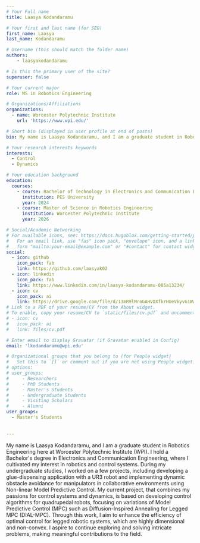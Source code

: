 ```yaml
---
# Your Full name
title: Laasya Kodandaramu

# Your first and last name (for SEO)
first_name: Laasya
last_name: Kodandaramu

# Username (this should match the folder name)
authors:
    - laasyakodandaramu

# Is this the primary user of the site?
superuser: false

# Your current major 
role: MS in Robotics Engineering

# Organizations/Affiliations
organizations:
  - name: Worcester Polytechnic Institute
    url: 'https://www.wpi.edu/'

# Short bio (displayed in user profile at end of posts)
bio: My name is Laasya Kodandaramu, and I am a graduate student in Robotics Engineering here at Worcester Polytechnic Institute (WPI). I hold a Bachelor's degree in Electronics and Communication Engineering, where I cultivated my interest in robotics and control systems. During my undergraduate studies, I worked on a few projects, including developing a glue-dispensing application with a UR3 robot and implementing dynamic obstacle avoidance for manipulators in collaborative environments using Non-linear Model Predictive Control. My current project, that combines my passions for control systems and dynamics, is based on developing control algorithms for quadrupedal robots, focusing on variations of Model Predictive Control (MPC) such as Diffusion-Inspired Annealing for Legged MPC (DIAL-MPC). Through this work, I aim to enhance the efficiency of optimal control for legged robotic systems, which are highly dimensional and non-convex. I aspire to continue exploring and solving intricate problems, making meaningful contributions to the field.

# Your research interests keywords
interests:
  - Control
  - Dynamics

# Your education background
education:
  courses:
    - course: Bachelor of Technology in Electronics and Communication Engineering
      institution: PES University
      year: 2024
    - course: Master of Science in Robotics Engineering
      institution: Worcester Polytechnic Institute
      year: 2026

# Social/Academic Networking
# For available icons, see: https://docs.hugoblox.com/getting-started/page-builder/#icons
#   For an email link, use "fas" icon pack, "envelope" icon, and a link in the
#   form "mailto:your-email@example.com" or "#contact" for contact widget.
social:
  - icon: github
    icon_pack: fab
    link: https://github.com/laasyak02
  - icon: linkedin
    icon_pack: fab
    link: https://www.linkedin.com/in/laasya-kodandaramu-085a13234/
  - icon: cv
    icon_pack: ai
    link: https://drive.google.com/file/d/13mR9lMroGAHVDXfkrHUeVkyvG1Ww5eVQ/view?usp=sharing
# Link to a PDF of your resume/CV from the About widget.
# To enable, copy your resume/CV to `static/files/cv.pdf` and uncomment the lines below.
# - icon: cv
#   icon_pack: ai
#   link: files/cv.pdf

# Enter email to display Gravatar (if Gravatar enabled in Config)
email: 'lkodandaramu@wpi.edu'

# Organizational groups that you belong to (for People widget)
#   Set this to `[]` or comment out if you are not using People widget.
# options: 
# user_groups:
#     - Researchers
#     - PhD Students
#     - Master's Students
#     - Undergraduate Students
#     - Visiting Scholars
#     - Alumni
user_groups:
  - Master's Students
  
  
---
```

My name is Laasya Kodandaramu, and I am a graduate student in Robotics Engineering here at Worcester Polytechnic Institute (WPI). 
I hold a Bachelor's degree in Electronics and Communication Engineering, where I cultivated my interest in robotics and control systems. 
During my undergraduate studies, I worked on a few projects, including developing a glue-dispensing application with a UR3 robot and implementing 
dynamic obstacle avoidance for manipulators in collaborative environments using Non-linear Model Predictive Control. 
My current project, that combines my passions for control systems and dynamics, is based on developing control algorithms for quadrupedal robots, 
focusing on variations of Model Predictive Control (MPC) such as Diffusion-Inspired Annealing for Legged MPC (DIAL-MPC). Through this work, I aim to enhance the efficiency of optimal control for legged robotic systems, which are highly dimensional and non-convex. 
I aspire to continue exploring and solving intricate problems, making meaningful contributions to the field.
